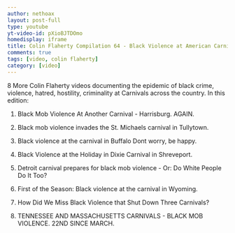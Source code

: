 ```yaml
---
author: nethoax
layout: post-full
type: youtube
yt-video-id: pXioBJTDOmo
homedisplay: iframe
title: Colin Flaherty Compilation 64 - Black Violence at American Carnivals
comments: true
tags: [video, colin flaherty]
category: [video]
---
```

8 More Colin Flaherty videos documenting the epidemic of black crime, violence, hatred, hostility, criminality at Carnivals across the country. In this edition:

1. Black Mob Violence At Another Carnival - Harrisburg. AGAIN.

2. Black mob violence invades the St. Michaels carnival in Tullytown.

3. Black violence at the carnival in Buffalo Dont worry, be happy.

4. Black Violence at the Holiday in Dixie Carnival in Shreveport.

5. Detroit carnival prepares for black mob violence - Or: Do White People Do It Too?

6. First of the Season: Black violence at the carnival in Wyoming.

7. How Did We Miss Black Violence that Shut Down Three Carnivals?

8. TENNESSEE AND MASSACHUSETTS CARNIVALS - BLACK MOB VIOLENCE. 22ND SINCE MARCH.
